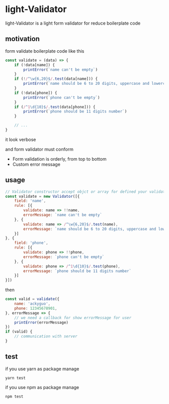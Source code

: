 # light-Validator
light-Validator is a light form validator for reduce boilerplate code 

## motivation
form validate boilerplate code like this

```js
const validate = (data) => {
    if (!data[name]) {
        printError(`name can't be empty`)
    }
    if (!/^\w{6,20}$/.test(data[name])) {
        printError(`name should be 6 to 20 digits, uppercase and lowercase letters, underlined`)
    }
    if (!data[phone]) {
        printError(`phone can't be empty`)
    }
    if (/^1\d{10}$/.test(data[phone])) {
        printError(`phone should be 11 digits number`)
    }

    // ...
}
```

it look verbose

and form validator must conform

- Form validation is orderly, from top to bottom
- Custom error message

## usage
```js
// Validator constructor accept objct or array for defined your validate rule
const validate = new Validator([{
    field: 'name',
    rule: [{
        validate: name => !!name,
        errorMessage: `name can't be empty`
    }, {
        validate: name => /^\w{6,20}$/.test(name),
        errorMessage: `name should be 6 to 20 digits, uppercase and lowercase letters, underlined`
    }]
}, {
    field: 'phone',
    rule: [{
        validate: phone => !!phone,
        errorMessage: `phone can't be empty`
    }, {
        validate: phone => /^1\d{10}$/.test(phone),
        errorMessage: `phone should be 11 digits number`
    }]
}])
```

then 

```js
const valid = validate({
    name: 'ackyguo',
    phone: 12345678901,
}, errorMessage => {
    // we need a callback for show errorMessage for user
    printError(errorMessage)
})
if (valid) {
    // communication with server
}
```

## test 
if you use yarn as package manage

```shell
yarn test
```

if you use npm as package manage

```shell
npm test
```
